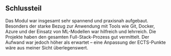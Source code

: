 ## Schlussteil

Das Modul war insgesamt sehr spannend und praxisnah aufgebaut. Besonders der starke Bezug zur Anwendung mit Tools wie Git, Docker, Azure und der Einsatz von ML-Modellen war hilfreich und lehrreich. Die Projekte haben den gesamten Full-Stack-Prozess gut vermittelt. Der Aufwand war jedoch höher als erwartet – eine Anpassung der ECTS-Punkte wäre aus meiner Sicht überlegenswert.
